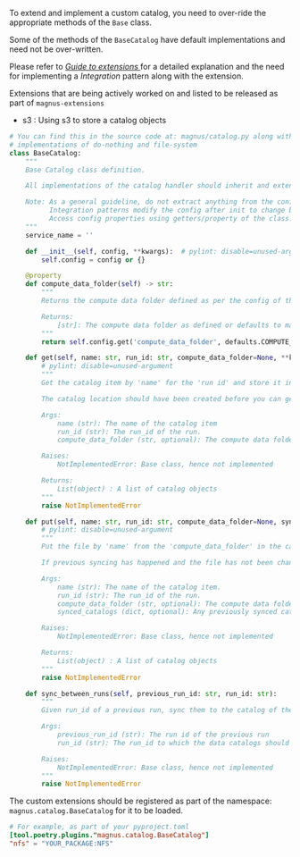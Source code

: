 To extend and implement a custom catalog, you need to over-ride the appropriate methods of the ```Base``` class.

Some of the methods of the ```BaseCatalog``` have default implementations and need not be over-written.

Please refer to [*Guide to extensions* ](../../../extensions/extensions/) for a detailed explanation and the need for
implementing a *Integration* pattern along with the extension.

Extensions that are being actively worked on and listed to be released as part of ```magnus-extensions```

- s3 : Using s3 to store a catalog objects

```python
# You can find this in the source code at: magnus/catalog.py along with a few example
# implementations of do-nothing and file-system
class BaseCatalog:
    """
    Base Catalog class definition.

    All implementations of the catalog handler should inherit and extend this class.

    Note: As a general guideline, do not extract anything from the config to set class level attributes.
          Integration patterns modify the config after init to change behaviors.
          Access config properties using getters/property of the class.
    """
    service_name = ''

    def __init__(self, config, **kwargs):  # pylint: disable=unused-argument
        self.config = config or {}

    @property
    def compute_data_folder(self) -> str:
        """
        Returns the compute data folder defined as per the config of the catalog.

        Returns:
            [str]: The compute data folder as defined or defaults to magnus default 'data/'
        """
        return self.config.get('compute_data_folder', defaults.COMPUTE_DATA_FOLDER)

    def get(self, name: str, run_id: str, compute_data_folder=None, **kwargs) -> List[object]:
        # pylint: disable=unused-argument
        """
        Get the catalog item by 'name' for the 'run id' and store it in compute data folder.

        The catalog location should have been created before you can get from it.

        Args:
            name (str): The name of the catalog item
            run_id (str): The run_id of the run.
            compute_data_folder (str, optional): The compute data folder. Defaults to magnus default (data/)

        Raises:
            NotImplementedError: Base class, hence not implemented

        Returns:
            List(object) : A list of catalog objects
        """
        raise NotImplementedError

    def put(self, name: str, run_id: str, compute_data_folder=None, synced_catalogs=None, **kwargs) -> List[object]:
        # pylint: disable=unused-argument
        """
        Put the file by 'name' from the 'compute_data_folder' in the catalog for the run_id.

        If previous syncing has happened and the file has not been changed, we do not sync again.

        Args:
            name (str): The name of the catalog item.
            run_id (str): The run_id of the run.
            compute_data_folder (str, optional): The compute data folder. Defaults to magnus default (data/)
            synced_catalogs (dict, optional): Any previously synced catalogs. Defaults to None.

        Raises:
            NotImplementedError: Base class, hence not implemented

        Returns:
            List(object) : A list of catalog objects
        """
        raise NotImplementedError

    def sync_between_runs(self, previous_run_id: str, run_id: str):
        """
        Given run_id of a previous run, sync them to the catalog of the run given by run_id

        Args:
            previous_run_id (str): The run id of the previous run
            run_id (str): The run_id to which the data catalogs should be synced to.

        Raises:
            NotImplementedError: Base class, hence not implemented
        """
        raise NotImplementedError
```

The custom extensions should be registered as part of the namespace: ```magnus.catalog.BaseCatalog``` for it to be
loaded.

```toml
# For example, as part of your pyproject.toml
[tool.poetry.plugins."magnus.catalog.BaseCatalog"]
"nfs" = "YOUR_PACKAGE:NFS"
```
